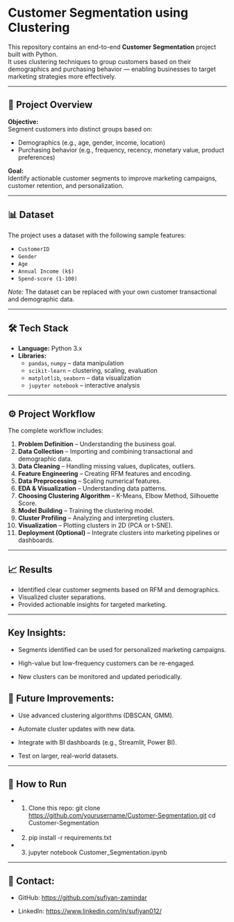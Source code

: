 # Customer Segmentation using Clustering

This repository contains an end-to-end **Customer Segmentation** project built with Python.  
It uses clustering techniques to group customers based on their demographics and purchasing behavior — enabling businesses to target marketing strategies more effectively.

---

## 📌 **Project Overview**

**Objective:**  
Segment customers into distinct groups based on:
- Demographics (e.g., age, gender, income, location)
- Purchasing behavior (e.g., frequency, recency, monetary value, product preferences)

**Goal:**  
Identify actionable customer segments to improve marketing campaigns, customer retention, and personalization.

---

## 📊 **Dataset**

The project uses a dataset with the following sample features:
- `CustomerID`
- `Gender`
- `Age`
- `Annual Income (k$)`
- `Spend-score (1-100)`

*Note:* The dataset can be replaced with your own customer transactional and demographic data.

---

## 🛠️ **Tech Stack**

- **Language:** Python 3.x
- **Libraries:** 
  - `pandas`, `numpy` – data manipulation
  - `scikit-learn` – clustering, scaling, evaluation
  - `matplotlib`, `seaborn` – data visualization
  - `jupyter notebook` – interactive analysis

---

## ⚙️ **Project Workflow**

The complete workflow includes:
1. **Problem Definition** – Understanding the business goal.
2. **Data Collection** – Importing and combining transactional and demographic data.
3. **Data Cleaning** – Handling missing values, duplicates, outliers.
4. **Feature Engineering** – Creating RFM features and encoding.
5. **Data Preprocessing** – Scaling numerical features.
6. **EDA & Visualization** – Understanding data patterns.
7. **Choosing Clustering Algorithm** – K-Means, Elbow Method, Silhouette Score.
8. **Model Building** – Training the clustering model.
9. **Cluster Profiling** – Analyzing and interpreting clusters.
10. **Visualization** – Plotting clusters in 2D (PCA or t-SNE).
11. **Deployment (Optional)** – Integrate clusters into marketing pipelines or dashboards.

---

## 📈 **Results**

- Identified clear customer segments based on RFM and demographics.
- Visualized cluster separations.
- Provided actionable insights for targeted marketing.

---

## Key Insights:

- Segments identified can be used for personalized marketing campaigns.

- High-value but low-frequency customers can be re-engaged.

- New clusters can be monitored and updated periodically.

## 📢 Future Improvements:

- Use advanced clustering algorithms (DBSCAN, GMM).

- Automate cluster updates with new data.

- Integrate with BI dashboards (e.g., Streamlit, Power BI).

- Test on larger, real-world datasets.

---

## 🚀 **How to Run**

- 1. Clone this repo:
   git clone https://github.com/yourusername/Customer-Segmentation.git
   cd Customer-Segmentation

- 2. pip install -r requirements.txt

- 3. jupyter notebook Customer_Segmentation.ipynb

---

## 📧 Contact:
- GitHub: https://github.com/sufiyan-zamindar 

- LinkedIn: https://www.linkedin.com/in/sufiyan012/
